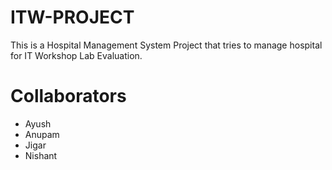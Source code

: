 # ITW-PROJECT
This is a Hospital Management System Project that tries to manage hospital for IT Workshop Lab Evaluation.
# Collaborators
- Ayush
- Anupam
- Jigar
- Nishant 
  
